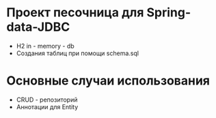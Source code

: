# Проект песочница для Spring-data-JDBC

* H2 in - memory - db
* Создания таблиц при помощи schema.sql

# Основные случаи использования
* CRUD - репозиторий
* Аннотации для Entity